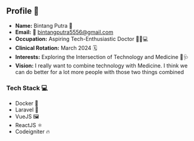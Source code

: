 ## Profile 📇

- **Name:** Bintang Putra 🧑
- **Email:** 📧 bintangputra5556@gmail.com
- **Occupation:** Aspiring Tech-Enthusiastic Doctor 👨‍⚕️💻
- **Clinical Rotation:** March 2024 🗓️
- **Interests:** Exploring the Intersection of Technology and Medicine 🚀🩺
- **Vision:** I really want to combine technology with Medicine. I think we can do better for a lot more people with those two things combined

### Tech Stack 💻

- Docker 🐳
- Laravel 🍃
- VueJS 🖼️
- ReactJS ⚛️
- Codeigniter 🔥

